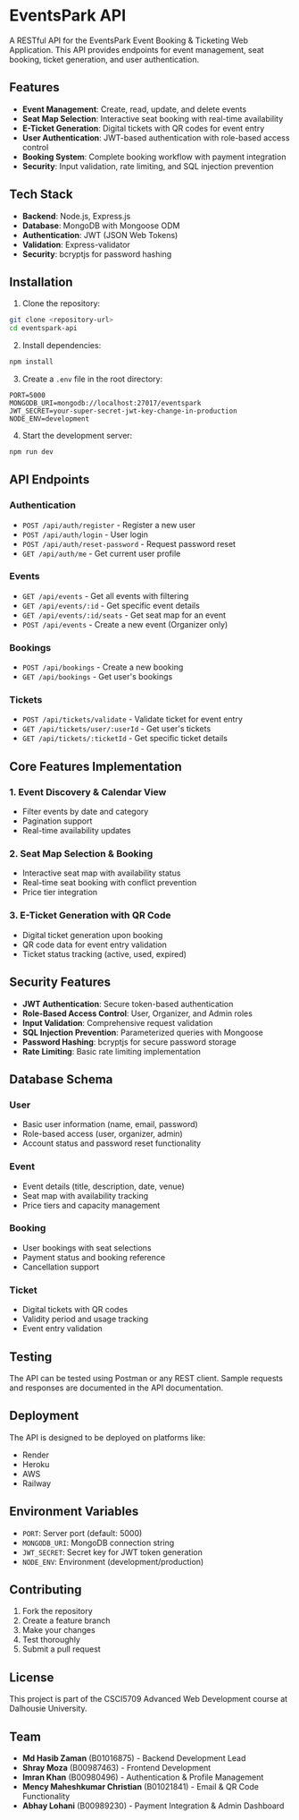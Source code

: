 # EventsPark API

A RESTful API for the EventsPark Event Booking & Ticketing Web Application. This API provides endpoints for event management, seat booking, ticket generation, and user authentication.

## Features

- **Event Management**: Create, read, update, and delete events
- **Seat Map Selection**: Interactive seat booking with real-time availability
- **E-Ticket Generation**: Digital tickets with QR codes for event entry
- **User Authentication**: JWT-based authentication with role-based access control
- **Booking System**: Complete booking workflow with payment integration
- **Security**: Input validation, rate limiting, and SQL injection prevention

## Tech Stack

- **Backend**: Node.js, Express.js
- **Database**: MongoDB with Mongoose ODM
- **Authentication**: JWT (JSON Web Tokens)
- **Validation**: Express-validator
- **Security**: bcryptjs for password hashing

## Installation

1. Clone the repository:
```bash
git clone <repository-url>
cd eventspark-api
```

2. Install dependencies:
```bash
npm install
```

3. Create a `.env` file in the root directory:
```env
PORT=5000
MONGODB_URI=mongodb://localhost:27017/eventspark
JWT_SECRET=your-super-secret-jwt-key-change-in-production
NODE_ENV=development
```

4. Start the development server:
```bash
npm run dev
```

## API Endpoints

### Authentication
- `POST /api/auth/register` - Register a new user
- `POST /api/auth/login` - User login
- `POST /api/auth/reset-password` - Request password reset
- `GET /api/auth/me` - Get current user profile

### Events
- `GET /api/events` - Get all events with filtering
- `GET /api/events/:id` - Get specific event details
- `GET /api/events/:id/seats` - Get seat map for an event
- `POST /api/events` - Create a new event (Organizer only)

### Bookings
- `POST /api/bookings` - Create a new booking
- `GET /api/bookings` - Get user's bookings

### Tickets
- `POST /api/tickets/validate` - Validate ticket for event entry
- `GET /api/tickets/user/:userId` - Get user's tickets
- `GET /api/tickets/:ticketId` - Get specific ticket details

## Core Features Implementation

### 1. Event Discovery & Calendar View
- Filter events by date and category
- Pagination support
- Real-time availability updates

### 2. Seat Map Selection & Booking
- Interactive seat map with availability status
- Real-time seat booking with conflict prevention
- Price tier integration

### 3. E-Ticket Generation with QR Code
- Digital ticket generation upon booking
- QR code data for event entry validation
- Ticket status tracking (active, used, expired)

## Security Features

- **JWT Authentication**: Secure token-based authentication
- **Role-Based Access Control**: User, Organizer, and Admin roles
- **Input Validation**: Comprehensive request validation
- **SQL Injection Prevention**: Parameterized queries with Mongoose
- **Password Hashing**: bcryptjs for secure password storage
- **Rate Limiting**: Basic rate limiting implementation

## Database Schema

### User
- Basic user information (name, email, password)
- Role-based access (user, organizer, admin)
- Account status and password reset functionality

### Event
- Event details (title, description, date, venue)
- Seat map with availability tracking
- Price tiers and capacity management

### Booking
- User bookings with seat selections
- Payment status and booking reference
- Cancellation support

### Ticket
- Digital tickets with QR codes
- Validity period and usage tracking
- Event entry validation

## Testing

The API can be tested using Postman or any REST client. Sample requests and responses are documented in the API documentation.

## Deployment

The API is designed to be deployed on platforms like:
- Render
- Heroku
- AWS
- Railway

## Environment Variables

- `PORT`: Server port (default: 5000)
- `MONGODB_URI`: MongoDB connection string
- `JWT_SECRET`: Secret key for JWT token generation
- `NODE_ENV`: Environment (development/production)

## Contributing

1. Fork the repository
2. Create a feature branch
3. Make your changes
4. Test thoroughly
5. Submit a pull request

## License

This project is part of the CSCI5709 Advanced Web Development course at Dalhousie University.

## Team

- **Md Hasib Zaman** (B01016875) - Backend Development Lead
- **Shray Moza** (B00987463) - Frontend Development
- **Imran Khan** (B00980496) - Authentication & Profile Management
- **Mency Maheshkumar Christian** (B01021841) - Email & QR Code Functionality
- **Abhay Lohani** (B00989230) - Payment Integration & Admin Dashboard 